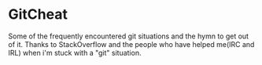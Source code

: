 # GitCheat
Some of the frequently encountered git situations and the hymn to get out of it. Thanks to StackOverflow and the people who have helped me(IRC and IRL) when i'm stuck with a "git" situation.
